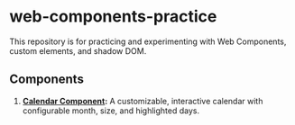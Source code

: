 # web-components-practice
This repository is for practicing and experimenting with Web Components, custom elements, and shadow DOM.

## Components
1. **[Calendar Component](./calendar-component):** A customizable, interactive calendar with configurable month, size, and highlighted days.

